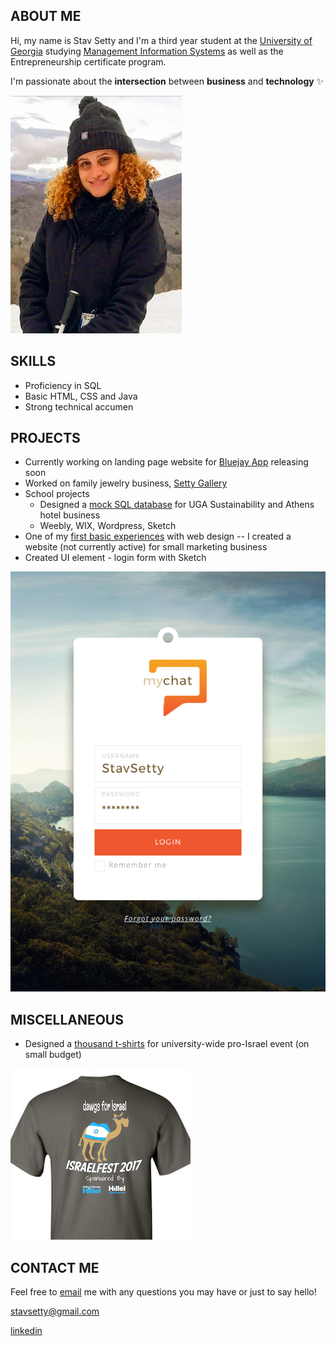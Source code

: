 ## ABOUT ME

Hi, my name is Stav Setty and I'm a third year student at the [University of Georgia](http://www.uga.edu) studying [Management Information Systems](http://www.terry.uga.edu/undergraduate/majors/management-information-systems) as well as the Entrepreneurship certificate program. 

I'm passionate about the <b>intersection</b> between  <b>business</b> and <b>technology</b> :sparkles:

<img src="stav.png">


## SKILLS 
- Proficiency in SQL 
- Basic HTML, CSS and Java 
- Strong technical accumen 

## PROJECTS
- Currently working on landing page website for [Bluejay App](http://bluejay-app.com/#) releasing soon
- Worked on family jewelry business, [Setty Gallery](http://www.settygallery.com)
- School projects 
  - Designed a [mock SQL database](http://share.pho.to/Ah2fd) for UGA Sustainability and Athens hotel business 
  - Weebly, WIX, Wordpress, Sketch   
- One of my [first basic experiences](https://ibb.co/cpOoO5) with web design -- I created a website (not currently active) for small marketing business 
- Created UI element - login form with Sketch 
<img src="Login UI.png">

## MISCELLANEOUS  

- Designed a [thousand t-shirts](https://ibb.co/g7g8O5) for university-wide pro-Israel event (on small budget) 

![Image](tshirt.jpg)

## CONTACT ME
Feel free to [email](mailto:stavsetty@gmail.com) me with any questions you may have or just to say hello! 

[stavsetty@gmail.com](mailto:stavsetty@gmail.com)

[linkedin](https://www.linkedin.com/in/stavsetty/)
